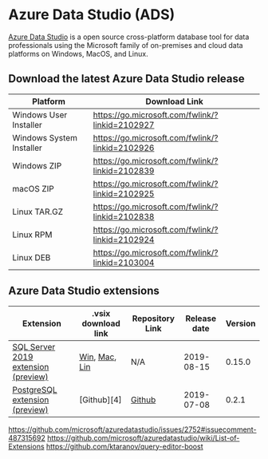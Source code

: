 # Azure Data Studio (ADS)
[Azure Data Studio](https://github.com/microsoft/azuredatastudio) is a open source cross-platform database tool for data professionals using the Microsoft family of on-premises and cloud data platforms on Windows, MacOS, and Linux.


## Download the latest Azure Data Studio release

| Platform                 | Download Link                                   |
|--------------------------|-------------------------------------------------|
| Windows User Installer   | https://go.microsoft.com/fwlink/?linkid=2102927 |
| Windows System Installer | https://go.microsoft.com/fwlink/?linkid=2102926 |
| Windows ZIP              | https://go.microsoft.com/fwlink/?linkid=2102839 |
| macOS ZIP                | https://go.microsoft.com/fwlink/?linkid=2102925 |
| Linux TAR.GZ             | https://go.microsoft.com/fwlink/?linkid=2102838 |
| Linux RPM                | https://go.microsoft.com/fwlink/?linkid=2102924 |
| Linux DEB                | https://go.microsoft.com/fwlink/?linkid=2103004 |


## Azure Data Studio extensions

| Extension                             | .vsix download link          | Repository Link | Release date | Version |
|---------------------------------------|------------------------------|-----------------|--------------|---------|
| [SQL Server 2019 extension (preview)] | [Win][1], [Mac][2], [Lin][3] | N/A             | 2019-08-15   | 0.15.0  |
| [PostgreSQL extension (preview)]      | [Github][4]                  | [Github][5]     | 2019-07-08   | 0.2.1   |


[SQL Server 2019 extension (preview)]:https://docs.microsoft.com/en-us/sql/azure-data-studio/sql-server-2019-extension
[1]:https://go.microsoft.com/fwlink/?linkid=2101241
[2]:https://go.microsoft.com/fwlink/?linkid=2101240
[3]:https://go.microsoft.com/fwlink/?linkid=2101239
[PostgreSQL extension (preview)]:https://docs.microsoft.com/en-us/sql/azure-data-studio/postgres-extension
[2]:https://github.com/microsoft/azuredatastudio-postgresql/releases
[5]:https://github.com/microsoft/azuredatastudio-postgresql

https://github.com/microsoft/azuredatastudio/issues/2752#issuecomment-487315692
https://github.com/microsoft/azuredatastudio/wiki/List-of-Extensions
https://github.com/ktaranov/query-editor-boost
